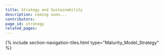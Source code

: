 ```yaml
---
title: Strategy and Sustainability
description: coming soon...
contributors: 
page_id: strategy
related_pages: 
---
```


{% include section-navigation-tiles.html type="Maturity_Model_Strategy" %}